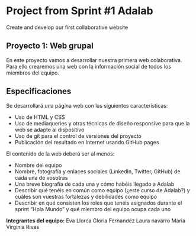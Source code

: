 # Project from Sprint #1 Adalab
Create and develop our first collaborative website

## Proyecto 1: Web grupal
En este proyecto vamos a desarrollar nuestra primera web colaborativa. Para ello crearemos una web con la información social de todos los miembros del equipo.

## Especificaciones
Se desarrollará una página web con las siguientes características:
- Uso de HTML y CSS
- Uso de mediaqueries y otras técnicas de diseño responsive para que la web se adapte al dispositivo
- Uso de git para el control de versiones del proyecto
- Publicación del resultado en Internet usando GitHub pages

El contenido de la web deberá ser al menos:
- Nombre del equipo
- Nombre, fotografía y enlaces sociales (LinkedIn, Twitter, GitHub) de cada una de vosotras
- Una breve biografía de cada una y cómo habéis llegado a Adalab
- Describir qué tenéis en común como equipo (¿este curso de Adalab?) y cuáles son vuestras fortalezas y debilidades como equipo
- Describir en qué consisten los roles que tenéis asignados durante el sprint “Hola Mundo” y qué miembro del equipo ocupa cada uno

**Integrantes del equipo:**
Eva Llorca
Gloria Fernandez
Laura navarro
Maria Virginia Rivas
